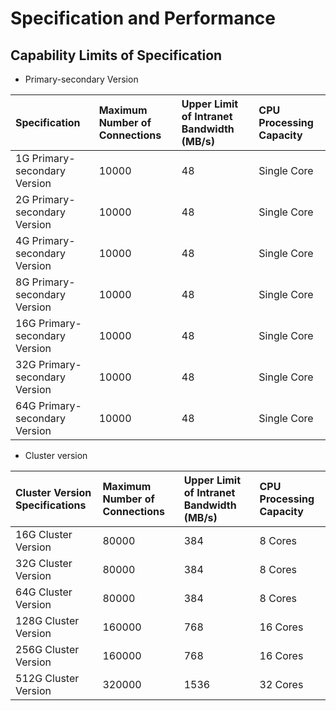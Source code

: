 ﻿# Specification and Performance

## Capability Limits of Specification

- Primary-secondary Version

Specification|Maximum Number of Connections|Upper Limit of Intranet Bandwidth (MB/s)|CPU Processing Capacity
:---|:--|:--|:---
1G Primary-secondary Version|10000|48|Single Core
2G Primary-secondary Version|10000	|48	|Single Core
4G Primary-secondary Version|10000	|48	|Single Core
8G Primary-secondary Version|10000|48|Single Core
16G Primary-secondary Version|10000	|48	|Single Core
32G Primary-secondary Version|10000	|48	|Single Core
64G Primary-secondary Version|10000	|48	|Single Core

- Cluster version

Cluster Version Specifications|Maximum Number of Connections|Upper Limit of Intranet Bandwidth (MB/s)|CPU Processing Capacity
:---|:--|:--|:---
16G Cluster Version|80000|384|8 Cores
32G Cluster Version|80000|384|8 Cores
64G Cluster Version|80000|384|8 Cores
128G Cluster Version|160000|768|16 Cores
256G Cluster Version|160000|768|16 Cores
512G Cluster Version|320000|1536|32 Cores
